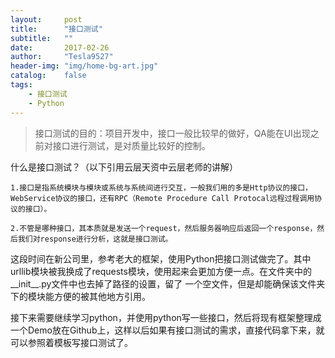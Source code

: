 ```yaml
---
layout:     post
title:      "接口测试"
subtitle:   ""
date:       2017-02-26
author:     "Tesla9527"
header-img: "img/home-bg-art.jpg"
catalog:    false
tags:
    - 接口测试
    - Python
---
```

>接口测试的目的：项目开发中，接口一般比较早的做好，QA能在UI出现之前对接口进行测试，是对质量比较好的控制。

什么是接口测试？（以下引用云层天资中云层老师的讲解）

	1.接口是指系统模块与模块或系统与系统间进行交互，一般我们用的多是Http协议的接口，WebService协议的接口，还有RPC（Remote Procedure Call Protocal远程过程调用协议的接口）。

	2.不管是哪种接口，其本质就是发送一个request，然后服务器响应后返回一个response，然后我们对response进行分析，这就是接口测试。

这段时间在新公司里，参考老大的框架，使用Python把接口测试做完了。其中urllib模块被我换成了requests模块，使用起来会更加方便一点。在文件夹中的__init__.py文件中也去掉了路径的设置，留了
一个空文件，但是却能确保该文件夹下的模块能方便的被其他地方引用。

接下来需要继续学习python，并使用python写一些接口，然后将现有框架整理成一个Demo放在Github上，这样以后如果有接口测试的需求，直接代码拿下来，就可以参照着模板写接口测试了。




